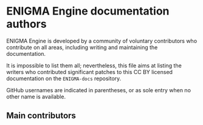 # ENIGMA Engine documentation authors

ENIGMA Engine is developed by a community of voluntary contributors who
contribute on all areas, including writing and maintaining the documentation.

It is impossible to list them all; nevertheless, this file aims at listing
the writers who contributed significant patches to this CC BY licensed
documentation on the `ENIGMA-docs` repository.

GitHub usernames are indicated in parentheses, or as sole entry when no other
name is available.

## Main contributors
